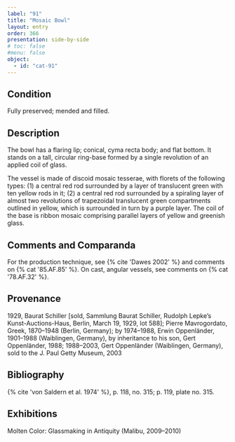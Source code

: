 ```yaml
---
label: "91"
title: "Mosaic Bowl"
layout: entry
order: 366
presentation: side-by-side
# toc: false
#menu: false 
object:
  - id: "cat-91"
---
```


## Condition

Fully preserved; mended and filled.

## Description

The bowl has a flaring lip; conical, cyma recta body; and flat bottom. It stands on a tall, circular ring-base formed by a single revolution of an applied coil of glass.

The vessel is made of discoid mosaic tesserae, with florets of the following types: (1) a central red rod surrounded by a layer of translucent green with ten yellow rods in it; (2) a central red rod surrounded by a spiraling layer of almost two revolutions of trapezoidal translucent green compartments outlined in yellow, which is surrounded in turn by a purple layer. The coil of the base is ribbon mosaic comprising parallel layers of yellow and greenish glass.

## Comments and Comparanda

For the production technique, see {% cite 'Dawes 2002' %} and comments on {% cat '85.AF.85' %}. On cast, angular vessels, see comments on {% cat '78.AF.32' %}.

## Provenance

1929, Baurat Schiller [sold, Sammlung Baurat Schiller, Rudolph Lepke’s Kunst-Auctions-Haus, Berlin, March 19, 1929, lot 588]; Pierre Mavrogordato, Greek, 1870–1948 (Berlin, Germany); by 1974–1988, Erwin Oppenländer, 1901–1988 (Waiblingen, Germany), by inheritance to his son, Gert Oppenländer, 1988; 1988–2003, Gert Oppenländer (Waiblingen, Germany), sold to the J. Paul Getty Museum, 2003

## Bibliography

{% cite 'von Saldern et al. 1974' %}, p. 118, no. 315; p. 119, plate no. 315.

## Exhibitions

Molten Color: Glassmaking in Antiquity (Malibu, 2009–2010)